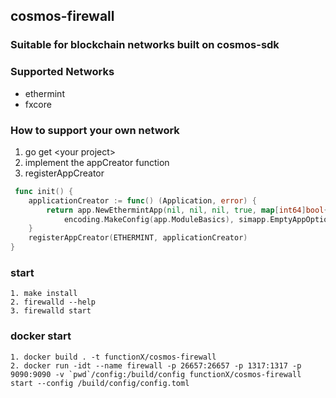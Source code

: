 ## cosmos-firewall

### Suitable for blockchain networks built on cosmos-sdk

### Supported Networks
- ethermint
- fxcore

### How to support your own network
1. go get \<your project\>
2. implement the appCreator function
3. registerAppCreator

```go
 func init() {
	applicationCreator := func() (Application, error) {
		return app.NewEthermintApp(nil, nil, nil, true, map[int64]bool{}, os.TempDir(), 5,
			encoding.MakeConfig(app.ModuleBasics), simapp.EmptyAppOptions{}), nil
	}
	registerAppCreator(ETHERMINT, applicationCreator)
}
```

### start
```shell
1. make install
2. firewalld --help
3. firewalld start
```

### docker start
```shell
1. docker build . -t functionX/cosmos-firewall
2. docker run -idt --name firewall -p 26657:26657 -p 1317:1317 -p 9090:9090 -v `pwd`/config:/build/config functionX/cosmos-firewall start --config /build/config/config.toml
```

